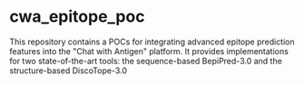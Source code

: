 # cwa_epitope_poc
This repository contains a POCs for integrating advanced epitope prediction features into the "Chat with Antigen" platform. It provides  implementations for two state-of-the-art tools: the sequence-based BepiPred-3.0 and the structure-based DiscoTope-3.0
